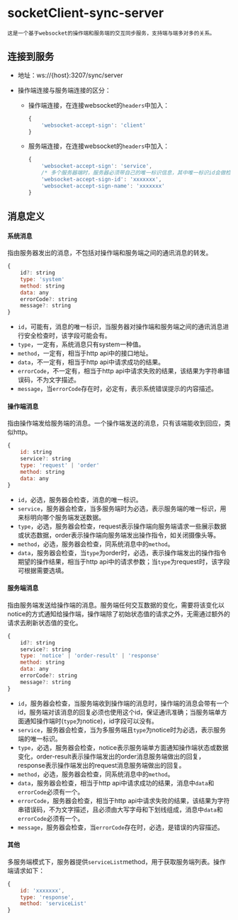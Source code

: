 # socketClient-sync-server
    这是一个基于websocket的操作端和服务端的交互同步服务，支持端与端多对多的关系。
## 连接到服务

- 地址：ws://{host}:3207/sync/server

- 操作端连接与服务端连接的区分：

  - 操作端连接，在连接websocket的`headers`中加入：

    ```js
    {
        'websocket-accept-sign': 'client'
    }
    ```

  - 服务端连接，在连接websocket的`headers`中加入：

    ```js
    {
        'websocket-accept-sign': 'service',
        /* 多个服务器端时，服务器必须带自己的唯一标识信息，其中唯一标识id会做检查 */
        'websocket-accept-sign-id': 'xxxxxxx',
        'websocket-accept-sign-name': 'xxxxxxx'
    }
    ```



## 消息定义



#### 系统消息

指由服务器发出的消息，不包括对操作端和服务端之间的通讯消息的转发。

```js
{
    id?: string
    type: 'system'
    method: string
    data: any
    errorCode?: string
    message?: string
}
```

- `id`，可能有，消息的唯一标识，当服务器对操作端和服务端之间的通讯消息进行安全检查时，该字段可能会有。
- `type`，一定有，系统消息只有system一种值。
- `method`，一定有，相当于http api中的接口地址。
- `data`，不一定有，相当于http api中请求成功的结果。
- `errorCode`，不一定有，相当于http api中请求失败的结果，该结果为字符串错误码，不为文字描述。
- `message`，当`errorCode`存在时，必定有，表示系统错误提示的内容描述。





#### 操作端消息

指由操作端发给服务端的消息。一个操作端发送的消息，只有该端能收到回应，类似http。

```js
{
    id: string
    service?: string
    type: 'request' | 'order'
    method: string
    data: any
}
```

- `id`，必选，服务器会检查，消息的唯一标识。
- `service`，服务器会检查，当多服务端时为必选，表示服务端的唯一标识，用来标明向哪个服务端发送数据。
- `type`，必选，服务器会检查，request表示操作端向服务端请求一些展示数据或状态数据，order表示操作端向服务端发出操作指令，如关闭摄像头等。
- `method`，必选，服务器会检查，同系统消息中的`method`。
- `data`，服务器会检查，当`type`为order时，必选，表示操作端发出的操作指令期望的操作结果，相当于http api中的请求参数；当`type`为request时，该字段可根据需要选填。



#### 服务端消息

指由服务端发送给操作端的消息。服务端任何交互数据的变化，需要将该变化以notice的方式通知给操作端，操作端除了初始状态值的请求之外，无需通过额外的请求去刷新状态值的变化。

```js
{
    id?: string
    service?: string
    type: 'notice' | 'order-result' | 'response'
    method: string
    data: any
    errorCode?: string
    message?: string
}
```

- `id`，服务器会检查，当服务端收到操作端的消息时，操作端的消息会带有一个id，服务端对该消息的回复必须也使用这个id，保证通讯准确；当服务端单方面通知操作端时(`type`为notice)，id字段可以没有。
- `service`，服务器会检查，当为多服务端且`type`为notice时为必选，表示服务端的唯一标识。
- `type`，必选，服务器会检查，notice表示服务端单方面通知操作端状态或数据变化，order-result表示操作端发出的order消息服务端做出的回复，response表示操作端发出的request消息服务端做出的回复。
- `method`，必选，服务器会检查，同系统消息中的`method`。
- `data`，服务器会检查，相当于http api中请求成功的结果，消息中`data`和`errorCode`必须有一个。
- `errorCode`，服务器会检查，相当于http api中请求失败的结果，该结果为字符串错误码，不为文字描述，且必须由大写字母和下划线组成，消息中`data`和`errorCode`必须有一个。
- `message`，服务器会检查，当`errorCode`存在时，必选，是错误的内容描述。



#### 其他

多服务端模式下，服务器提供`serviceList`method，用于获取服务端列表。操作端请求如下：

```js
{
    id: 'xxxxxxx',
    type: 'response',
    method: 'serviceList'
}
```
